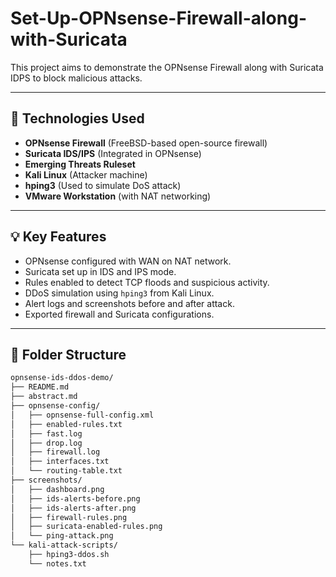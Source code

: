 # Set-Up-OPNsense-Firewall-along-with-Suricata
This project aims to demonstrate the OPNsense Firewall along with Suricata IDPS to block malicious attacks.

---

## 🔧 Technologies Used

- **OPNsense Firewall** (FreeBSD-based open-source firewall)
- **Suricata IDS/IPS** (Integrated in OPNsense)
- **Emerging Threats Ruleset**
- **Kali Linux** (Attacker machine)
- **hping3** (Used to simulate DoS attack)
- **VMware Workstation** (with NAT networking)

---

## 💡 Key Features

- OPNsense configured with WAN on NAT network.
- Suricata set up in IDS and IPS mode.
- Rules enabled to detect TCP floods and suspicious activity.
- DDoS simulation using `hping3` from Kali Linux.
- Alert logs and screenshots before and after attack.
- Exported firewall and Suricata configurations.

---

## 📁 Folder Structure

```bash
opnsense-ids-ddos-demo/
├── README.md
├── abstract.md
├── opnsense-config/
│   ├── opnsense-full-config.xml
│   ├── enabled-rules.txt
│   ├── fast.log
│   ├── drop.log
│   ├── firewall.log
│   ├── interfaces.txt
│   └── routing-table.txt
├── screenshots/
│   ├── dashboard.png
│   ├── ids-alerts-before.png
│   ├── ids-alerts-after.png
│   ├── firewall-rules.png
│   ├── suricata-enabled-rules.png
│   └── ping-attack.png
└── kali-attack-scripts/
    ├── hping3-ddos.sh
    └── notes.txt
